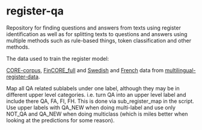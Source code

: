 # register-qa

Repository for finding questions and answers from texts using register identification as well as for splitting texts to questions and answers using multiple methods such as rule-based things, token classification and other methods.

The data used to train the register model:

[CORE-corpus](https://github.com/TurkuNLP/CORE-corpus), [FinCORE_full](https://github.com/TurkuNLP/FinCORE_full/releases/tag/v1.0) and [Swedish](https://github.com/TurkuNLP/multilingual-register-data/tree/main/SweCORE/files-with-mt) and [French](https://github.com/TurkuNLP/multilingual-register-data/tree/main/FreCORE/files-with-mt) data from [multilingual-register-data](https://github.com/TurkuNLP/multilingual-register-data).

Map all QA related sublabels under one label, although they may be in different upper level categories. i.e. turn QA into an upper level label and include there QA, FA, FI, FH. This is done via sub_register_map in the script. Use upper labels with QA_NEW when doing multi-label and use only NOT_QA and QA_NEW when doing multiclass (which is miles better when looking at the predictions for some reason). <!-- was there are a difference in metrics? I don't remember so hmm, might have to explore this a bit for some paper since it is weird that there were only a handful that were predicted the same when comparing multi-label and multi-class -->

<!-- TODO:

- comet_ml automatic logging, figure out why it creates random name and then "checkpoints" (trainer output dir) where all the metrics etc. go. Works for training though so good enough for now.

- had problems with the dataset and tokenization, text field was missing for some english data (train at least) 
NOW I FILTER THEM AWAY IF THERE IS NO TEXT FIELD IN THE CODE
-> mention to Veronika, I might have had this problem already last summer(?) -->